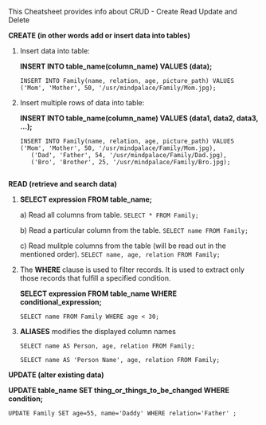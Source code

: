 This Cheatsheet provides info about CRUD - Create Read Update and Delete

**CREATE (in other words add or insert data into tables)**
1) Insert data into table:

    **INSERT INTO table_name(column_name) VALUES (data);**

    ```INSERT INTO Family(name, relation, age, picture_path) VALUES ('Mom', 'Mother', 50, '/usr/mindpalace/Family/Mom.jpg);```
    

2) Insert multiple rows of data into table:

     **INSERT INTO table_name(column_name) VALUES (data1, data2, data3, ...);**
     
     ```
     INSERT INTO Family(name, relation, age, picture_path) VALUES ('Mom', 'Mother', 50, '/usr/mindpalace/Family/Mom.jpg), 
        ('Dad', 'Father', 54, '/usr/mindpalace/Family/Dad.jpg), 
        ('Bro', 'Brother', 25, '/usr/mindpalace/Family/Bro.jpg);


**READ (retrieve and search data)**
  
1) **SELECT expression FROM table_name;**

      a) Read all columns from table. ```SELECT * FROM Family;```

      b) Read a particular column from the table. ```SELECT name FROM Family;```

      c) Read mulitple columns from the table (will be read out in the mentioned order). ```SELECT name, age, relation FROM Family;```
   
2) The **WHERE** clause is used to filter records. It is used to extract only those records that fulfill a specified condition.
   
   **SELECT expression FROM table_name WHERE conditional_expression;**
   
   ```SELECT name FROM Family WHERE age < 30;```

3) **ALIASES** modifies the displayed column names
   
   ```
   SELECT name AS Person, age, relation FROM Family;
 
   SELECT name AS 'Person Name', age, relation FROM Family;
   ```
   
**UPDATE (alter existing data)**

   **UPDATE table_name SET thing_or_things_to_be_changed WHERE condition;**
   
   ```
   UPDATE Family SET age=55, name='Daddy' WHERE relation='Father' ;
   ```
